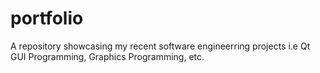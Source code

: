 # portfolio
A repository showcasing my recent software engineerring projects i.e Qt GUI Programming, Graphics Programming, etc.
